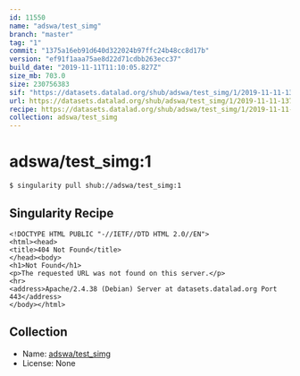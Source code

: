 ```yaml
---
id: 11550
name: "adswa/test_simg"
branch: "master"
tag: "1"
commit: "1375a16eb91d640d322024b97ffc24b48cc8d17b"
version: "ef91f1aaa75ae8d22d71cdbb263ecc37"
build_date: "2019-11-11T11:10:05.827Z"
size_mb: 703.0
size: 230756383
sif: "https://datasets.datalad.org/shub/adswa/test_simg/1/2019-11-11-1375a16e-ef91f1aa/ef91f1aaa75ae8d22d71cdbb263ecc37.sif"
url: https://datasets.datalad.org/shub/adswa/test_simg/1/2019-11-11-1375a16e-ef91f1aa/
recipe: https://datasets.datalad.org/shub/adswa/test_simg/1/2019-11-11-1375a16e-ef91f1aa/Singularity
collection: adswa/test_simg
---
```


# adswa/test_simg:1

```bash
$ singularity pull shub://adswa/test_simg:1
```

## Singularity Recipe

```singularity
<!DOCTYPE HTML PUBLIC "-//IETF//DTD HTML 2.0//EN">
<html><head>
<title>404 Not Found</title>
</head><body>
<h1>Not Found</h1>
<p>The requested URL was not found on this server.</p>
<hr>
<address>Apache/2.4.38 (Debian) Server at datasets.datalad.org Port 443</address>
</body></html>
```

## Collection

 - Name: [adswa/test_simg](https://github.com/adswa/test_simg)
 - License: None

